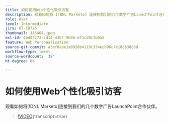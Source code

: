 ```yaml
---
title: 如何使用Web个性化吸引访客
description: 观看如何将 [!DNL Marketo] 连接到我们的几个数字广告LaunchPoint合作伙伴。
role: User
level: Intermediate
jira: KT-10726
thumbnail: 345404.jpeg
exl-id: 4bd03272-cd14-43b7-9bbb-ef1cd9c3b0a5
feature: Web Personalization
source-git-commit: a3ef8abe1a0928b4119c334ecb96c7e18d63803d
workflow-type: tm+mt
source-wordcount: '38'
ht-degree: 0%

---
```


# 如何使用Web个性化吸引访客

观看如何将[!DNL Marketo]连接到我们的几个数字广告LaunchPoint合作伙伴。

>[!VIDEO](https://video.tv.adobe.com/v/3412262/?quality=12&learn=on&captions=chi_hans){transcript=true}
